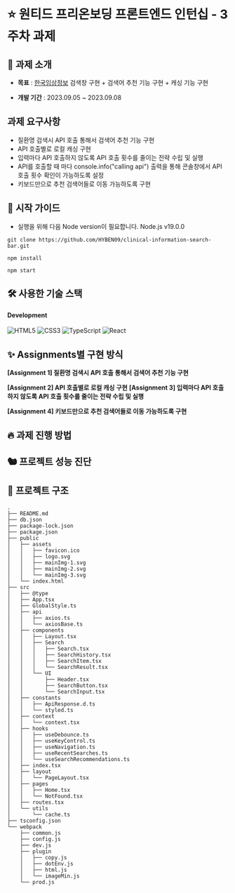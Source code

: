# ⭐️ 원티드 프리온보딩 프론트엔드 인턴십 - 3주차 과제

## 📌 과제 소개

- **목표** : [한국임상정보](https://clinicaltrialskorea.com/) 검색창 구현 + 검색어 추천 기능 구현 + 캐싱 기능 구현

- **개발 기간** : 2023.09.05 ~ 2023.09.08

## 과제 요구사항

- 질환명 검색시 API 호출 통해서 검색어 추천 기능 구현
- API 호출별로 로컬 캐싱 구현
- 입력마다 API 호출하지 않도록 API 호출 횟수를 줄이는 전략 수립 및 실행
- API를 호출할 때 마다 console.info("calling api") 출력을 통해 콘솔창에서 API 호출 횟수 확인이 가능하도록 설정
- 키보드만으로 추천 검색어들로 이동 가능하도록 구현

## 🛫 시작 가이드

- 실행을 위해 다음 Node version이 필요합니다. Node.js v19.0.0

```
git clone https://github.com/HYBEN09/clinical-information-search-bar.git

npm install

npm start
```

## 🛠️ 사용한 기술 스택

#### Development

![HTML5](https://img.shields.io/badge/HTML-%23F5AF64?style=for-the-badge&logo=html5)
![CSS3](https://img.shields.io/badge/CSS-%230A82FF?style=for-the-badge&logo=css3)
![TypeScript](https://img.shields.io/badge/TypeScript-007ACC?style=for-the-badge&logo=Typescript&logoColor=white)
![React](https://img.shields.io/badge/React-20232A?style=for-the-badge&logo=react&logoColor=61DAFB)

## ✨ Assignments별 구현 방식

**[Assignment 1] 질환명 검색시 API 호출 통해서 검색어 추천 기능 구현**

**[Assignment 2] API 호출별로 로컬 캐싱 구현**
**[Assignment 3] 입력마다 API 호출하지 않도록 API 호출 횟수를 줄이는 전략 수립 및 실행**

**[Assignment 4] 키보드만으로 추천 검색어들로 이동 가능하도록 구현**

## 🔥 과제 진행 방법

## 🐿️ 프로젝트 성능 진단

## 🌲 프로젝트 구조

```
.
├── README.md
├── db.json
├── package-lock.json
├── package.json
├── public
│   ├── assets
│   │   ├── favicon.ico
│   │   ├── logo.svg
│   │   ├── mainImg-1.svg
│   │   ├── mainImg-2.svg
│   │   └── mainImg-3.svg
│   └── index.html
├── src
│   ├── @type
│   ├── App.tsx
│   ├── GlobalStyle.ts
│   ├── api
│   │   ├── axios.ts
│   │   └── axiosBase.ts
│   ├── components
│   │   ├── Layout.tsx
│   │   ├── Search
│   │   │   ├── Search.tsx
│   │   │   ├── SearchHistory.tsx
│   │   │   ├── SearchItem.tsx
│   │   │   └── SearchResult.tsx
│   │   └── UI
│   │       ├── Header.tsx
│   │       ├── SearchButton.tsx
│   │       └── SearchInput.tsx
│   ├── constants
│   │   ├── ApiResponse.d.ts
│   │   └── styled.ts
│   ├── context
│   │   └── context.tsx
│   ├── hooks
│   │   ├── useDebounce.ts
│   │   ├── useKeyControl.ts
│   │   ├── useNavigation.ts
│   │   ├── useRecentSearches.ts
│   │   └── useSearchRecommendations.ts
│   ├── index.tsx
│   ├── layout
│   │   └── PageLayout.tsx
│   ├── pages
│   │   ├── Home.tsx
│   │   └── NotFound.tsx
│   ├── routes.tsx
│   └── utils
│       └── cache.ts
├── tsconfig.json
└── webpack
    ├── common.js
    ├── config.js
    ├── dev.js
    ├── plugin
    │   ├── copy.js
    │   ├── dotEnv.js
    │   ├── html.js
    │   └── imageMin.js
    └── prod.js
```
